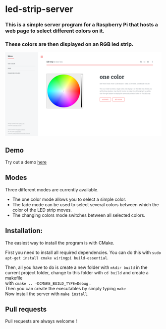 # led-strip-server
### This is a simple server program for a Raspberry Pi that hosts a web page to select different colors on it.
### These colors are then displayed on an RGB led strip.

![](demo/led_strip_website.png)

Demo
--------

Try out a demo <a href="https://mec-kon.github.io/led-strip-website/src/" target="_blank">here</a>

Modes
--------

Three different modes are currently available.
* The one color mode allows you to select a simple color.
* The fade mode can be used to select several colors between which the color 
of the LED strip moves.
* The changing colors mode switches between all selected colors.

## Installation: ## 
The easiest way to install the program is with CMake.  

First you need to install all required dependencies.
You can do this with ```sudo apt-get install cmake wiringpi build-essential```.

Then, all you have to do is create a new folder with ```mkdir build``` in the current project folder, change to this folder with ```cd build``` and create a makefile  
with ```cmake .. -DCMAKE_BUILD_TYPE=Debug``` .  
Then you can create the executables by simply typing ```make```  
Now install the server with ```make install```.

Pull requests
--------

Pull requests are always welcome !